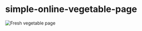 # simple-online-vegetable-page

![Fresh vegetable page](https://github.com/Jayaprasath-S/simple-online-vegetable-page/assets/140441459/6b1e759a-3f81-416b-97b0-d918adca7b54)
